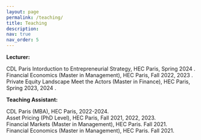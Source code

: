 ```yaml
---
layout: page
permalink: /teaching/
title: Teaching
description: 
nav: true
nav_order: 5
---
```


**Lecturer:**<br>

CDL Paris Intorduction to Entrepreneurial Strategy, HEC Paris, Spring 2024 .<br>
Financial Economics (Master in Management), HEC Paris, Fall 2022, 2023 .<br>
Private Equity Landscape Meet the Actors (Master in Finance), HEC Paris, Spring 2023, 2024 .<br>


**Teaching Assistant:**<br>


CDL Paris (MBA), HEC Paris, 2022-2024.<br>
Asset Pricing (PhD Level), HEC Paris, Fall 2021, 2022, 2023.<br>
Financial Markets (Master in Management), HEC Paris. Fall 2021.<br>
Financial Economics (Master in Management), HEC Paris. Fall 2021.<br>
